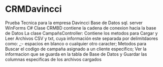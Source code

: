 # CRMDavincci
Prueba Tecnica para la empresa Davincci
Base de Datos sql. server
WinForms C#
Clase CRMBD contiene la cadena de conexion hacia la base de Datos
La clase CampañsController: Contiene los metodos para Cargar y Leer Archivos CSV y txt, cuya información este separada por delimitdaores como: ,;- espacios en blanco o cualquier otro caracter; Metodos para Buscar el codigo de campaña asignado a un cliente especifico; Ver la informacion que se guarda en la tabla de Base de Datos y Guardar las columnas especificas de los archivos cargados
